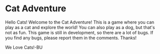 # Cat Adventure
Hello Cats! Welcome to the Cat Adventure! This is a game where you can play as a cat and explore the world! 
You can also play as a dog, but that's not as fun. This game is still in development, so there are a lot of bugs.
If you find any bugs, please report them in the comments. Thanks!

We Love Cats!-BU